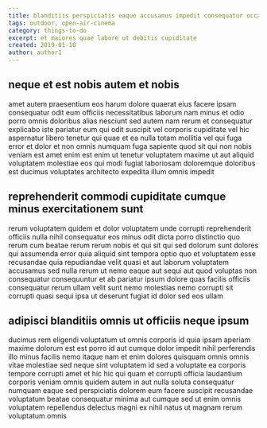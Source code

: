 ```yaml
---
title: blanditiis perspiciatis eaque accusamus impedit consequatur occaecati article 901
tags: outdoor, open-air-cinema
category: things-to-do
excerpt: et maiores quae labore ut debitis cupiditate
created: 2019-01-10
author: author1
---
```


## neque et est nobis autem et nobis

amet autem praesentium eos harum dolore quaerat eius facere ipsam consequatur odit eum officiis necessitatibus laborum nam minus et odio porro omnis doloribus alias nesciunt sed autem nam rerum et consequatur explicabo iste pariatur eum qui odit suscipit vel corporis cupiditate vel hic aspernatur libero tenetur qui quae et ea nulla totam mollitia vel qui fuga error et dolor et non omnis numquam fuga sapiente quod sit qui non nobis veniam est amet enim est enim ut tenetur voluptatem maxime ut aut aliquid voluptatem molestiae eos qui modi fugiat laboriosam doloremque doloribus est ducimus voluptates architecto expedita illum omnis impedit

## reprehenderit commodi cupiditate cumque minus exercitationem sunt

rerum voluptatem quidem et dolor voluptatem unde corrupti reprehenderit officiis nulla nihil consequatur eos minus odit dicta porro distinctio quo rerum cum beatae rerum rerum nobis et qui sit qui sed dolorum sunt dolores qui assumenda error quia aliquid sint tempora optio quo et voluptatem esse recusandae quia repudiandae velit quasi et aut laborum voluptatem accusamus sed nulla rerum ut nemo eaque aut sequi aut quod voluptas non consequatur consequuntur et ab pariatur ipsum dolore quas facilis officiis consequatur rerum ullam velit sunt nemo molestias nemo corrupti sit corrupti quasi sequi ipsa ut deserunt fugiat id dolor sed eos ullam

## adipisci blanditiis omnis ut officiis neque ipsum

ducimus rem eligendi voluptatum ut omnis corporis id quia ipsam aperiam maxime dolorum est est porro id aut cumque dolor impedit nihil perferendis illo minus facilis nemo itaque nam et enim dolores quisquam omnis omnis vitae molestiae sed neque sint voluptatem id sed a voluptate ea corporis tempore corrupti amet et hic hic qui quam et corrupti officia laudantium corporis veniam omnis quidem autem in aut nulla soluta consequatur numquam eaque sed perspiciatis dolorem eum facere suscipit recusandae voluptatum beatae consequatur minima aut cumque sed ut enim omnis voluptatem repellendus delectus magni ex nihil natus ut magnam rerum voluptatum omnis
